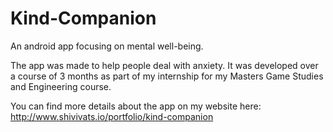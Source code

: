 # Kind-Companion
An android app focusing on mental well-being.


The app was made to help people deal with anxiety. It was developed over a course of 3 months as part of my internship for my Masters Game Studies and Engineering course.

You can find more details about the app on my website here: http://www.shivivats.io/portfolio/kind-companion
